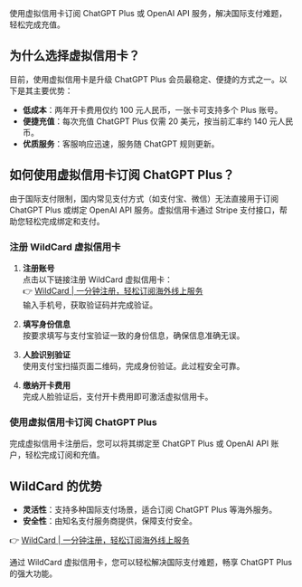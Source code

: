 使用虚拟信用卡订阅 ChatGPT Plus 或 OpenAI API 服务，解决国际支付难题，轻松完成充值。

## 为什么选择虚拟信用卡？

目前，使用虚拟信用卡是升级 ChatGPT Plus 会员最稳定、便捷的方式之一。以下是其主要优势：

- **低成本**：两年开卡费用仅约 100 元人民币，一张卡可支持多个 Plus 账号。
- **便捷充值**：每次充值 ChatGPT Plus 仅需 20 美元，按当前汇率约 140 元人民币。
- **优质服务**：客服响应迅速，服务随 ChatGPT 规则更新。

## 如何使用虚拟信用卡订阅 ChatGPT Plus？

由于国际支付限制，国内常见支付方式（如支付宝、微信）无法直接用于订阅 ChatGPT Plus 或绑定 OpenAI API 服务。虚拟信用卡通过 Stripe 支付接口，帮助您轻松完成绑定和支付。

### 注册 WildCard 虚拟信用卡

1. **注册账号**  
   点击以下链接注册 WildCard 虚拟信用卡：  
   👉 [WildCard | 一分钟注册，轻松订阅海外线上服务](https://bit.ly/bewildcard)  
   输入手机号，获取验证码并完成验证。

2. **填写身份信息**  
   按要求填写与支付宝验证一致的身份信息，确保信息准确无误。

3. **人脸识别验证**  
   使用支付宝扫描页面二维码，完成身份验证。此过程安全可靠。

4. **缴纳开卡费用**  
   完成人脸验证后，支付开卡费用即可激活虚拟信用卡。

### 使用虚拟信用卡订阅 ChatGPT Plus

完成虚拟信用卡注册后，您可以将其绑定至 ChatGPT Plus 或 OpenAI API 账户，轻松完成订阅和充值。

## WildCard 的优势

- **灵活性**：支持多种国际支付场景，适合订阅 ChatGPT Plus 等海外服务。
- **安全性**：由知名支付服务商提供，保障支付安全。

👉 [WildCard | 一分钟注册，轻松订阅海外线上服务](https://bit.ly/bewildcard)

通过 WildCard 虚拟信用卡，您可以轻松解决国际支付难题，畅享 ChatGPT Plus 的强大功能。